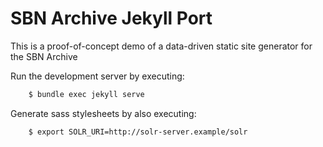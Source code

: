 # SBN Archive Jekyll Port

This is a proof-of-concept demo of a data-driven static site generator for the SBN Archive

Run the development server by executing:
```bash
    $ bundle exec jekyll serve
```

Generate sass stylesheets by also executing:
```bash
    $ export SOLR_URI=http://solr-server.example/solr
```